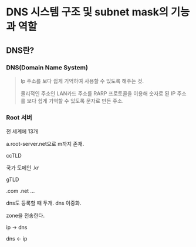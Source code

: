 # DNS 시스템 구조 및 subnet mask의 기능과 역할

## DNS란?

### DNS(Domain Name System)

> Ip 주소를 보다 쉽게 기억하여 사용할 수 있도록 해주는 것.
>
> 물리적인 주소인 LAN카드 주소를 RARP 프로토콜을 이용해 숫자로 된 IP 주소를 보다 쉽게 기억할 수 있도록 문자로 만든 주소. 





### Root 서버

전 세계에 13개

a.root-server.net으로 m까지 존재.



ccTLD

국가 도메인 .kr

gTLD

.com .net ...



dns도 등록할 때 두개. dns 이중화.



zone을 전송한다.

ip -> dns

dns <- ip

